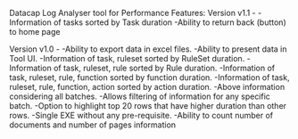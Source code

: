 
Datacap Log Analyser tool for Performance Features: 
Version v1.1 -
    -Information of tasks sorted by Task duration
    -Ability to return back (button) to home page

Version v1.0 -
    -Ability to export data in excel files.
    -Ability to present data in Tool UI.
    -Information of task, ruleset sorted by RuleSet duration.
    -Information of task, ruleset, rule sorted by Rule duration.
    -Information of task, ruleset, rule, function sorted by function duration.
    -Information of task, ruleset, rule, function, action sorted by action duration.
    -Above information considering all batches.
    -Allows filtering of information for any specific batch.
    -Option to highlight top 20 rows that have higher duration than other rows.
    -Single EXE without any pre-requisite.
    -Ability to count number of documents and number of pages information
